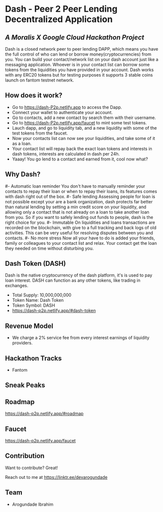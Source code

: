# Dash - Peer 2 Peer Lending Decentralized Application
## _A Moralis X Google Cloud Hackathon Project_

Dash is a closed network peer to peer lending DAPP, which means you have the full control of who can lend or borrow money(cryptocurrencies) from you.
You can build your contact/network list on your dash account just like a messaging application. Whoever is in your contact list can borrow some tokens from the liquidities you have provided in your account.
Dash works with any ERC20 tokens but for testing purposes it supports 3 stable coins launch on fantom testnet network.

## How does it work?
- Go to https://dash-P2p.netlify.app to access the Dapp.
- Connect your wallet to authenticate your account.
- Go to contacts, add a new contact by search them with their username.
- Go to https://dash-P2p.netlify.app/faucet to mint some test tokens.
- Lauch dapp, and go to liquidity tab, and a new liquidity with some of the test tokens from the faucet.
- Now your contacts list can now see your liquidities, and take some of it as a loan.
- Your contact list will repay back the exact loan tokens and interests in dash tokens, interests are calculated in dash per 24h.
- Yaaay! You go lend to a contact and earned from it, cool now what?

## Why Dash?
#- Automatic loan reminder
  You don't have to manually reminder your contacts to repay their loan or when to repay their loans, its features comes with dash right out of the box.
#- Safe lending
  Assessing people for loan is not possible except your are a bank organization, dash protects far better than natural lending by setting a min credit score on your liquidity, and allowing only a contact that is not
already on a loan to take another loan from you.
  So if you want to safely lending out funds to people, dash is the right choice for you.
#- Immutable 
  On liquidities and loans transactions are recorded on the blockchain, with give to a full tracking and back logs of old activities. This can be very useful for resolving disputes between you and contacts.
#- No more stress
  Now all your have to do is added your friends, family or colleagues to your contact list and relax. Your contact get the loan they needed on time without disturbing you.

## Dash Token (DASH)
  Dash is the native cryptocurrency of the dash platform, it's is used to pay loan interest. 
DASH can function as any other tokens, like trading in exchanges.
- Total Supply: 10,000,000,000
- Token Name: Dash Token
- Token Symbol: DASH
- https://dash-p2p.netlify.app/#dash-token

## Revenue Model
- We charge a 2% service fee from every interest earnings of liquidity providers.

## Hackathon Tracks
- Fantom

## Sneak Peaks

## Roadmap
   https://dash-p2p.netlify.app/#roadmap

## Faucet
   https://dash-p2p.netlify.app/faucet 

## Contribution

Want to contribute? Great!

Reach out to me at https://linktr.ee/devarogundade

## Team
- Arogundade Ibrahim
